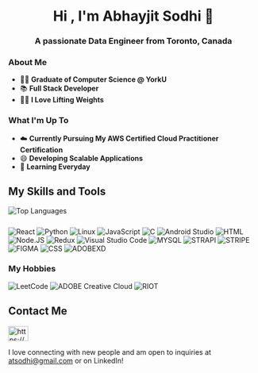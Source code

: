 <h1 align="center">Hi , I'm Abhayjit Sodhi 👋</h1>
<h3 align="center">A passionate Data Engineer from Toronto, Canada</h3>




### About Me
 - 👨‍🎓 **Graduate of Computer Science @ YorkU**
 - 📚 **Full Stack Developer** 
 - 💪🏼 **I Love Lifting Weights**
   

### What I'm Up To
 - ☁️ **Currently Pursuing My AWS Certified Cloud Practitioner Certification** 
 - 😄 **Developing Scalable Applications** 
 - 🌱 **Learning Everyday** 

## My Skills and Tools
<div align="center" style="display: flex; flex-direction: row;">
  <img src="https://github-readme-stats.vercel.app/api/top-langs/?username=AJDevCode&layout=compact&theme=dark#gh-dark-mode-only" alt="Top Languages" />
  <p></p>
</div>

<p>
<img alt="React" src="https://img.shields.io/badge/React-61DAFB?logo=react&logoColor=white&style=for-the-badge" />
<img alt = "Python" src="https://img.shields.io/badge/Python-3776AB.svg?style=for-the-badge&logo=Python&logoColor=white" />

<img alt="Linux" src="https://img.shields.io/badge/Linux-FCC624.svg?style=for-the-badge&logo=Linux&logoColor=black" />
 <img alt="JavaScript" src="https://img.shields.io/badge/JavaScript-F7DF1E?logo=javascript&logoColor=white&style=for-the-badge" />
<img alt="C"  src ="https://img.shields.io/badge/C-A8B9CC.svg?style=for-the-badge&logo=C&logoColor=black" />
<img alt="Android Studio" src ="https://img.shields.io/badge/Android%20Studio-3DDC84.svg?style=for-the-badge&logo=Android-Studio&logoColor=white" />
 <img alt=HTML 5" src= "https://img.shields.io/badge/HTML5-E34F26.svg?style=for-the-badge&logo=HTML5&logoColor=white" />
  <img alt="Node.JS" src="https://img.shields.io/badge/Node.js-339933.svg?style=for-the-badge&logo=nodedotjs&logoColor=white" />
  <img alt="Redux" src="https://img.shields.io/badge/Redux-764ABC.svg?style=for-the-badge&logo=Redux&logoColor=white" />
  <img alt="Visual Studio Code" src="https://img.shields.io/badge/Visual%20Studio%20Code-007ACC.svg?style=for-the-badge&logo=Visual-Studio-Code&logoColor=white" />
 <img alt="MYSQL" src="https://img.shields.io/badge/MySQL-4479A1.svg?style=for-the-badge&logo=MySQL&logoColor=white" />
  <img alt ="STRAPI" src="https://img.shields.io/badge/Strapi-2F2E8B.svg?style=for-the-badge&logo=Strapi&logoColor=white"/>
 <img alt="STRIPE" src ="https://img.shields.io/badge/Stripe-008CDD.svg?style=for-the-badge&logo=Stripe&logoColor=white" />
 <img alt="FIGMA" src= "https://img.shields.io/badge/Figma-F24E1E.svg?style=for-the-badge&logo=Figma&logoColor=white" />
 <img alt ="CSS" src="https://img.shields.io/badge/CSS3-1572B6.svg?style=for-the-badge&logo=CSS3&logoColor=white"/>
 <img alt ="ADOBEXD" src="https://img.shields.io/badge/Adobe%20XD-FF61F6.svg?style=for-the-badge&logo=Adobe-XD&logoColor=white"/>


  
 </p>

 
### My Hobbies
<p>
<img alt="LeetCode" src="https://img.shields.io/badge/LeetCode-000000?style=for-the-badge&logo=LeetCode&logoColor=#d16c06" />
<img alt="ADOBE Creative Cloud" src="https://img.shields.io/badge/Adobe%20Creative%20Cloud-DA1F26.svg?style=for-the-badge&logo=Adobe-Creative-Cloud&logoColor=white"/>
<img alt ="RIOT" src="https://img.shields.io/badge/Riot%20Games-D32936.svg?style=for-the-badge&logo=Riot-Games&logoColor=white"/>

 
</p>

## Contact Me


  <a href="https://www.linkedin.com/in/atsodhi/" target="blank"><img align="center" src="https://raw.githubusercontent.com/rahuldkjain/github-profile-readme-generator/master/src/images/icons/Social/linked-in-alt.svg" alt="https://www.linkedin.com/in/atsodhi/" height="30" width="40" /></a>
</a>

I love connecting with new people and am open to inquiries at atsodhi@gmail.com or on LinkedIn!





<!--
**AJDevCode/AJDevCode** is a ✨ _special_ ✨ repository because its `README.md` (this file) appears on your GitHub profile.

Here are some ideas to get you started:

- 🔭 I’m currently working on ...
- 🌱 I’m currently learning ...
- 👯 I’m looking to collaborate on ...
 🤔 I’m looking for help with ...
- 💬 Ask me about ...
- 📫 How to reach me: ...
- 😄 Pronouns: ...
- ⚡ Fun fact: ...
-->





